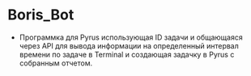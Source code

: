 # Boris_Bot
- Программка для Pyrus использующая ID задачи и общающаяся через API для вывода информации на определенный интервал времени по задаче в Terminal и создающая задачку в Pyrus с собранным отчетом.